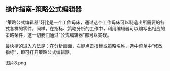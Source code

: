 ## 操作指南-策略公式编辑器

“策略公式编辑器”好比是一个工作母床，通过这个工作母床可以制造出所需要的各式各样的零件，同样，在指标、策略分析的工作中，利用编辑器可以编写出相应的策略条件，这一切我们通过“公式编辑器”都可以实现。

最快捷的进入方法是：在分析画面，右键点击指标或策略名称，选中菜单中“修改指标”，即可打开策略公式编辑器。


图片8.png
